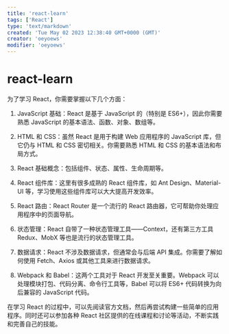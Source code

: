 ```yaml
---
title: 'react-learn'
tags: ['React']
type: 'text/markdown'
created: 'Tue May 02 2023 12:38:40 GMT+0000 (GMT)'
creator: 'oeyoews'
modifier: 'oeyoews'
---
```


# react-learn

为了学习 React，你需要掌握以下几个方面：

1. JavaScript 基础：React 是基于 JavaScript 的（特别是 ES6+），因此你需要熟悉 JavaScript 的基本语法、函数、对象、数组等。

1. HTML 和 CSS：虽然 React 是用于构建 Web 应用程序的 JavaScript 库，但它仍与 HTML 和 CSS 密切相关。你需要熟悉 HTML 和 CSS 的基本语法和布局方式。

1. React 基础概念：包括组件、状态、属性、生命周期等。

1. React 组件库：这里有很多成熟的 React 组件库，如 Ant Design、Material-UI 等，学习使用这些组件库可以大大提高开发效率。

1. React 路由：React Router 是一个流行的 React 路由器，它可帮助你处理应用程序中的页面导航。

1. 状态管理：React 自带了一种状态管理工具——Context，还有第三方工具 Redux、MobX 等也是流行的状态管理工具。

1. 数据请求：React 不涉及数据请求，但通常会与后端 API 集成。你需要了解如何使用 Fetch、Axios 或其他工具来进行数据请求。

1. Webpack 和 Babel：这两个工具对于 React 开发至关重要。Webpack 可以处理模块打包、代码分离、命令行工具等，Babel 可以将 ES6+ 代码转换为向后兼容的 JavaScript 代码。

在学习 React 的过程中，可以先阅读官方文档，然后再尝试构建一些简单的应用程序。同时还可以参加各种 React 社区提供的在线课程和讨论等活动，不断实践和完善自己的技能。
